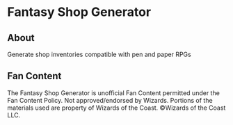 # Fantasy Shop Generator

## About

Generate shop inventories compatible with pen and paper RPGs

## Fan Content

The Fantasy Shop Generator is unofficial Fan Content permitted under the Fan Content Policy. Not approved/endorsed by Wizards. Portions of the materials used are property of Wizards of the Coast. ©Wizards of the Coast LLC.
